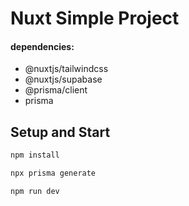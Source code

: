 # Nuxt Simple Project
#### dependencies: 
- @nuxtjs/tailwindcss
- @nuxtjs/supabase
- @prisma/client
- prisma


## Setup and Start

```bash
npm install

npx prisma generate

npm run dev
```